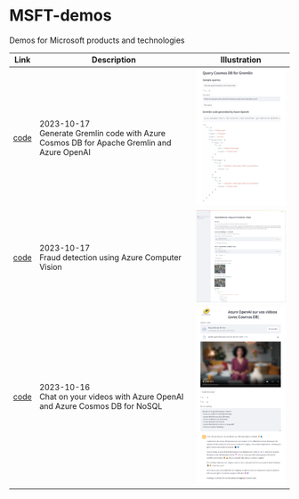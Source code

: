 # MSFT-demos
Demos for Microsoft products and technologies


| Link                          | Description                                                                     | Illustration                                                        |
|-------------------------------|---------------------------------------------------------------------------------|---------------------------------------------------------------------|
| [code](generate-gremlin-code) | 2023-10-17<br>Generate Gremlin code with Azure Cosmos DB for Apache Gremlin and Azure OpenAI  | <img src="generate_gremlin_code.png" width="300" alt="Generate Gremlin code">  |
| [code](fraud-detection)       | 2023-10-17<br>Fraud detection using Azure Computer Vision                                     | <img src="fraud_detection.png" width="300" alt="Fraud detection">  |
| [code](chat-on-video)         | 2023-10-16<br>Chat on your videos with Azure OpenAI and Azure Cosmos DB for NoSQL             | <img src="chat_on_video.png" width="300" alt="Chat on your video">  |
